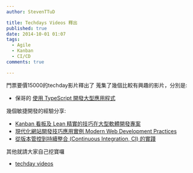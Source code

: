 ```yaml
---
author: StevenTTuD

title: Techdays Videos 釋出
published: true
date: 2014-10-01 01:07
tags:
  - Agile
  - Kanban
  - CI/CD
comments: true

---
```


門票要價15000的techday影片釋出了
蒐集了幾個比較有興趣的影片，分別是:
- 保哥的 [使用 TypeScript 開發大型應用程式](http://channel9.msdn.com/Events/TechDays/TechDays-Taiwan-2014/DEV203)

幾個敏捷開發的經驗分享:
- [Kanban 看板及 Lean 精實的技巧在大型軟體開發專案](http://channel9.msdn.com/Events/TechDays/TechDays-Taiwan-2014/DEV308)
- [現代化網站開發技巧應用實例 Modern Web Development Practices](http://channel9.msdn.com/Events/TechDays/TechDays-Taiwan-2014/DEV301)
- [從版本管控到持續整合 (Continuous Integration, CI) 的實踐](http://channel9.msdn.com/Events/TechDays/TechDays-Taiwan-2014/DEV306)

其他就請大家自己挖寶囉

- [techday videos](http://channel9.msdn.com/Events/TechDays/TechDays-Taiwan-2014?sort=viewed&direction=asc&page=7#theSessions)


